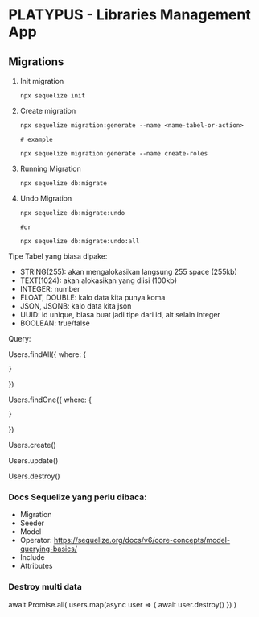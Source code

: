 # PLATYPUS - Libraries Management App

## Migrations

1. Init migration

    ```
    npx sequelize init
    ```

2. Create migration

    ```
    npx sequelize migration:generate --name <name-tabel-or-action>

    # example
    
    npx sequelize migration:generate --name create-roles
    ```

3. Running Migration

    ```
    npx sequelize db:migrate
    ```

4. Undo Migration

    ```
    npx sequelize db:migrate:undo

    #or

    npx sequelize db:migrate:undo:all
    ```

Tipe Tabel yang biasa dipake:

- STRING(255): akan mengalokasikan langsung 255 space (255kb)
- TEXT(1024): akan alokasikan yang diisi (100kb)
- INTEGER: number
- FLOAT, DOUBLE: kalo data kita punya koma
- JSON, JSONB: kalo data kita json
- UUID: id unique, biasa buat jadi tipe dari id, alt selain integer
- BOOLEAN: true/false

Query:

Users.findAll({
    where: {

    }
})

Users.findOne({
    where: {

    }
})

Users.create()

Users.update()

Users.destroy()

### Docs Sequelize yang perlu dibaca:

- Migration
- Seeder
- Model
- Operator: https://sequelize.org/docs/v6/core-concepts/model-querying-basics/
- Include
- Attributes

### Destroy multi data

await Promise.all(
    users.map(async user => {
        await user.destroy()
    })
)